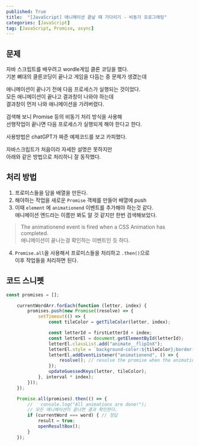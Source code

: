 ```yaml
---
published: True
title:  "[JavaScript] 애니메이션 끝날 때 기다리기 - 비동기 프로그래밍"
categories: [JavaScript]
tag: [JavaScript, Promise, async]
---
```


## 문제

자바 스크립트를 배우려고 wordle게임 클론 코딩을 했다.  
기본 뼈대의 클론코딩이 끝나고 게임을 다듬는 중 문제가 생겼는데  

애니메이션이 끝나기 전에 다음 프로세스가 실행되는 것이었다.  
모든 애니메이션이 끝나고 결과창이 나와야 하는데  
결과창이 먼저 나와 애니메이션을 가려버렸다.

검색해 보니 Promise 등의 비동기 처리 방식을 사용해  
선행작업이 끝나면 다음 프로세스가 실행되게 해야 한다고 한다.  

사용방법은 chatGPT가 짜준 예제코드를 보고 카피했다.  

자바스크립트가 처음이라 자세한 설명은 못하지만  
아래와 같은 방법으로 처리하니 잘 동작했다.  

## 처리 방법

1. 프로미스들을 담을 배열을 만든다.  
2. 해야하는 작업을 새로운 ```Promise``` 객체를 만들어 배열에 push
3. 이때 ```element``` 에 ```animationend``` 이벤트를 추가해야 하는것 같다.  
애니메이션 엔드라는 이름만 봐도 알 것 같지만 한번 검색해보았다.  
> The animationend event is fired when a CSS Animation has completed.  
애니메이션이 끝나는걸 확인하는 이벤트인 듯 하다.  
4. ```Promise.all```을 사용해서 프로미스들을 처리하고 ```.then()```으로  
이후 작업들을 처리하면 된다.  

## 코드 스니펫

```js
const promises = [];

    currentWordArr.forEach(function (letter, index) {
        promises.push(new Promise((resolve) => {
            setTimeout(() => {
                const tileColor = getTileColor(letter, index);

                const letterId = firstLetterId + index;
                const letterEl = document.getElementById(letterId);
                letterEl.classList.add("animate__flipInX");
                letterEl.style = `background-color:${tileColor};border-color:${tileColor}`;
                letterEl.addEventListener("animationend", () => {
                    resolve(); // resolve the promise when the animation is completed
                });
                updateGuessedKeys(letter, tileColor);
            }, interval * index);
        }));
    });

    Promise.all(promises).then(() => {
        //   console.log("All animations are done!");
        // 모든 애니메이션이 끝나면 결과 확인한다.
        if (currentWord === word) { // 정답
            result = true;
            openResultBox();
        }
    });
```
